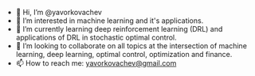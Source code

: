 - 👋 Hi, I’m @yavorkovachev
- 👀 I’m interested in machine learning and it's applications.
- 🌱 I’m currently learning deep reinforcement learning (DRL) and applications of DRL in stochastic optimal control.
- 💞️ I’m looking to collaborate on all topics at the intersection of machine learning, deep learning, optimal control, optimization and finance. 
- 📫 How to reach me: yavorkovachev@gmail.com

<!---
yavorkovachev/yavorkovachev is a ✨ special ✨ repository because its `README.md` (this file) appears on your GitHub profile.
You can click the Preview link to take a look at your changes.
--->
